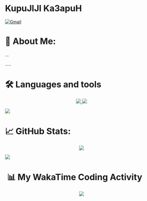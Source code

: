 # KupuJlJl Ka3apuH

<div>
  <a href="mailto:klient.rubin92596@gmail.com"  target="_blank">
    <img src="https://img.shields.io/badge/-Gmail-c14438?style=for-the-badge&logo=Gmail&logoColor=white&link=mailto:tiagobg15@gmail.com" alt="Gmail"/>
  </a>
</div>

# 💫 About Me:

...

.....

# 🛠️ Languages and tools

<p align="center">
  <a href="https://skillicons.dev">
    <img src="https://skillicons.dev/icons?i=postgres,linux,bash,md,java,fastapi,spring,cmake,maven,gradle,nginx," />
    <img src="https://skillicons.dev/icons?i=git,docker,cpp,vim,py,kubernetes,postman,latex,vscode,redis,powershell,idea,github," />
</a>
</p>

<img src="https://user-images.githubusercontent.com/73097560/115834477-dbab4500-a447-11eb-908a-139a6edaec5c.gif">

# 📈 GitHub Stats:

<div align="center">

![](https://github-readme-stats.vercel.app/api/top-langs/?username=Ka3apuH&theme=default#gh-light-mode-only&hide_border=true&include_all_commits=true&count_private=true&layout=compact)
</div>

<img src="https://user-images.githubusercontent.com/73097560/115834477-dbab4500-a447-11eb-908a-139a6edaec5c.gif">

# ️ ️📊️ My WakaTime Coding Activity

<div align="center">
  <img src="https://github-readme-stats.vercel.app/api/wakatime?username=@Ka3apuH&theme=github_white"/>
</div>



